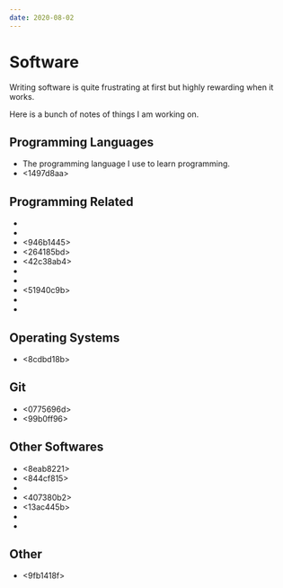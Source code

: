 ```yaml
---
date: 2020-08-02
---
```


# Software

Writing software is quite frustrating at first but highly rewarding when it
works.

Here is a bunch of notes of things I am working on.


## Programming Languages

* <f6590254> The programming language I use to learn programming.
* <1497d8aa>


## Programming Related

* <bed2654e>
* <c7120da0>
* <946b1445>
* <264185bd>
* <42c38ab4>
* <c01d3d0c>
* <bd5bd8cc>
* <51940c9b>
* <a69bdaa3>
* <b877d36f>


## Operating Systems

* <8cdbd18b>


## Git

* <0775696d>
* <99b0ff96>


## Other Softwares

* <8eab8221>
* <844cf815>
* <f68c39f2>
* <407380b2>
* <13ac445b>
* <fe0b435d>
* <ea0ba5b1>


## Other

* <9fb1418f>
